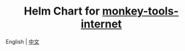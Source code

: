 <div align="center">

# Helm Chart for [monkey-tools-internet](https://github.com/inf-monkeys/monkey-tools-internet)

</div>

English | [中文](./README_zh.md)